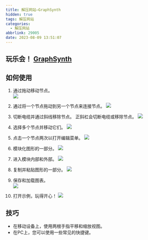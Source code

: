 ```yaml
---
title: 解压网站—GraphSynth
hidden: true
tags: 解压网站
categories:
  - 解压网站
abbrlink: 29005
date: 2023-08-09 13:51:07
---
```


玩乐会！
[GraphSynth](https://saharan.github.io/GraphSynth/)
--

## 如何使用
1. 通过拖动移动节点。  
![](https://github.com/saharan/GraphSynth/raw/master/tutorial/move.gif)

2. 通过将一个节点拖动到另一个节点来连接节点。 
![](https://github.com/saharan/GraphSynth/raw/master/tutorial/connect.gif)

3. 切断电缆并通过斜线移除节点。
   正斜杠会切断电缆或移除节点。
![](https://github.com/saharan/GraphSynth/raw/master/tutorial/slash.gif)

4. 选择多个节点并移动它们。
![](https://github.com/saharan/GraphSynth/raw/master/tutorial/select.gif)

5. 点击一个节点两次以打开编辑菜单。 
![](https://github.com/saharan/GraphSynth/raw/master/tutorial/edit.gif)

6. 模块化图形的一部分。
![](https://github.com/saharan/GraphSynth/raw/master/tutorial/modularize.gif)

7. 进入模块内部和外部。 
![](https://github.com/saharan/GraphSynth/raw/master/tutorial/inout.gif)

8. 复制并粘贴图形的一部分。 
![](https://github.com/saharan/GraphSynth/raw/master/tutorial/copy.gif)

9. 保存和加载图表。  
![](https://github.com/saharan/GraphSynth/raw/master/tutorial/save.gif)

10. 打开示例，玩得开心！ 
![](https://github.com/saharan/GraphSynth/raw/master/tutorial/examples.gif)


## 技巧
* 在移动设备上，使用两根手指平移和缩放视图。
* 在PC上，您可以使用一些常见的快捷键。

